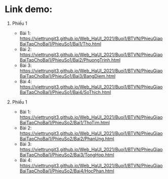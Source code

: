 # Link demo:

1. Phiếu 1
    * Bài 1: https://viettrungit3.github.io/Web_HaUI_2021/Buoi1/BTVN/PhieuGiaoBaiTapChoBai1/PhieuSo1/Bai1/Tho.html
    * Bài 2: https://viettrungit3.github.io/Web_HaUI_2021/Buoi1/BTVN/PhieuGiaoBaiTapChoBai1/PhieuSo1/Bai2/PhuongTrinh.html
    * Bài 3: https://viettrungit3.github.io/Web_HaUI_2021/Buoi1/BTVN/PhieuGiaoBaiTapChoBai1/PhieuSo1/Bai3/BangDiem.html
    * Bài 4: https://viettrungit3.github.io/Web_HaUI_2021/Buoi1/BTVN/PhieuGiaoBaiTapChoBai1/PhieuSo1/Bai4/SoThich.html

1. Phiếu 1
    * Bài 1: https://viettrungit3.github.io/Web_HaUI_2021/Buoi1/BTVN/PhieuGiaoBaiTapChoBai1/PhieuSo2/Bai1/ThoTim.html
    * Bài 2: https://viettrungit3.github.io/Web_HaUI_2021/Buoi1/BTVN/PhieuGiaoBaiTapChoBai1/PhieuSo2/Bai2/PhanUng.html
    * Bài 3: https://viettrungit3.github.io/Web_HaUI_2021/Buoi1/BTVN/PhieuGiaoBaiTapChoBai1/PhieuSo2/Bai3/TongHop.html
    * Bài 4: https://viettrungit3.github.io/Web_HaUI_2021/Buoi1/BTVN/PhieuGiaoBaiTapChoBai1/PhieuSo2/Bai4/HocPhan.html